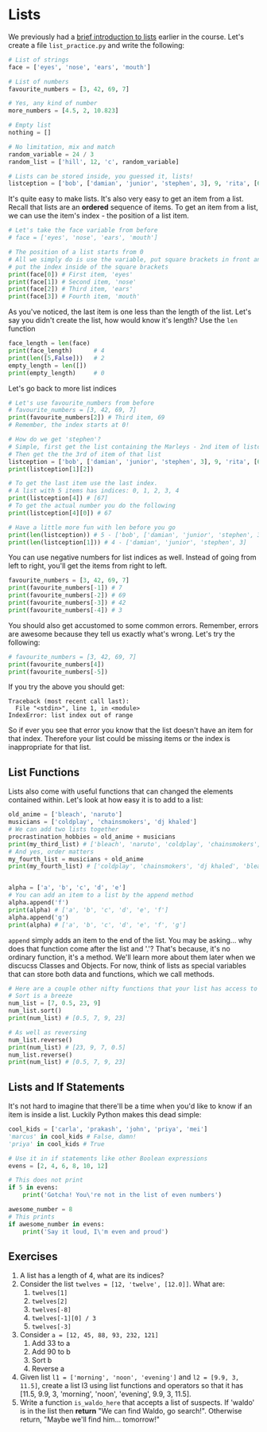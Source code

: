 # Lists

We previously had a [brief introduction to lists](variables/brief_intro-to-lists.md) earlier in the course. Let's create a file `list_practice.py` and write the following:

```python
# List of strings
face = ['eyes', 'nose', 'ears', 'mouth']

# List of numbers
favourite_numbers = [3, 42, 69, 7]

# Yes, any kind of number
more_numbers = [4.5, 2, 10.823]

# Empty list
nothing = []

# No limitation, mix and match
random_variable = 24 / 3
random_list = ['hill', 12, 'c', random_variable]

# Lists can be stored inside, you guessed it, lists!
listception = ['bob', ['damian', 'junior', 'stephen', 3], 9, 'rita', [67]]
```

It's quite easy to make lists. It's also very easy to get an item from a list. Recall that lists are an **ordered** sequence of items. To get an item from a list, we can use the item's index - the position of a list item.

```python
# Let's take the face variable from before
# face = ['eyes', 'nose', 'ears', 'mouth']

# The position of a list starts from 0
# All we simply do is use the variable, put square brackets in front and then
# put the index inside of the square brackets
print(face[0]) # First item, 'eyes'
print(face[1]) # Second item, 'nose'
print(face[2]) # Third item, 'ears'
print(face[3]) # Fourth item, 'mouth'
```

As you've noticed, the last item is one less than the length of the list. Let's say you didn't create the list, how would know it's length? Use the `len` function

```python
face_length = len(face)
print(face_length)      # 4
print(len([5,False]))   # 2
empty_length = len([])
print(empty_length)     # 0
```

Let's go back to more list indices

```python
# Let's use favourite_numbers from before
# favourite_numbers = [3, 42, 69, 7]
print(favourite_numbers[2]) # Third item, 69
# Remember, the index starts at 0!

# How do we get 'stephen'?
# Simple, first get the list containing the Marleys - 2nd item of listception
# Then get the the 3rd of item of that list
listception = ['bob', ['damian', 'junior', 'stephen', 3], 9, 'rita', [67]]
print(listception[1][2])

# To get the last item use the last index.
# A list with 5 items has indices: 0, 1, 2, 3, 4
print(listception[4]) # [67]
# To get the actual number you do the following
print(listception[4][0]) # 67

# Have a little more fun with len before you go
print(len(listception)) # 5 - ['bob', ['damian', 'junior', 'stephen', 3], 9, 'rita', [67]]
print(len(listception[1])) # 4 - ['damian', 'junior', 'stephen', 3]
```

You can use negative numbers for list indices as well. Instead of going from left to right, you'll get the items from right to left.

```python
favourite_numbers = [3, 42, 69, 7]
print(favourite_numbers[-1]) # 7
print(favourite_numbers[-2]) # 69
print(favourite_numbers[-3]) # 42
print(favourite_numbers[-4]) # 3
```

You should also get accustomed to some common errors. Remember, errors are awesome because they tell us exactly what's wrong. Let's try the following:

```python
# favourite_numbers = [3, 42, 69, 7]
print(favourite_numbers[4])
print(favourite_numbers[-5])
```

If you try the above you should get:

```text
Traceback (most recent call last):
  File "<stdin>", line 1, in <module>
IndexError: list index out of range
```

So if ever you see that error you know that the list doesn't have an item for that index. Therefore your list could be missing items or the index is inappropriate for that list.

## List Functions

Lists also come with useful functions that can changed the elements contained within. Let's look at how easy it is to add to a list:

```python
old_anime = ['bleach', 'naruto']
musicians = ['coldplay', 'chainsmokers', 'dj khaled']
# We can add two lists together
procrastination_hobbies = old_anime + musicians
print(my_third_list) # ['bleach', 'naruto', 'coldplay', 'chainsmokers', 'dj khaled']
# And yes, order matters
my_fourth_list = musicians + old_anime
print(my_fourth_list) # ['coldplay', 'chainsmokers', 'dj khaled', 'bleach', 'naruto']


alpha = ['a', 'b', 'c', 'd', 'e']
# You can add an item to a list by the append method
alpha.append('f')
print(alpha) # ['a', 'b', 'c', 'd', 'e', 'f']
alpha.append('g')
print(alpha) # ['a', 'b', 'c', 'd', 'e', 'f', 'g']
```

`append` simply adds an item to the end of the list. You may be asking... why does that function come after the list and '.'? That's because, it's no ordinary function, it's a method. We'll learn more about them later when we discucss Classes and Objects. For now, think of lists as special variables that can store both data and functions, which we call methods.

```python
# Here are a couple other nifty functions that your list has access to
# Sort is a breeze
num_list = [7, 0.5, 23, 9]
num_list.sort()
print(num_list) # [0.5, 7, 9, 23]

# As well as reversing
num_list.reverse()
print(num_list) # [23, 9, 7, 0.5]
num_list.reverse()
print(num_list) # [0.5, 7, 9, 23]
```

## Lists and If Statements

It's not hard to imagine that there'll be a time when you'd like to know if an item is inside a list. Luckily Python makes this dead simple:

```python
cool_kids = ['carla', 'prakash', 'john', 'priya', 'mei']
'marcus' in cool_kids # False, damn!
'priya' in cool_kids # True

# Use it in if statements like other Boolean expressions
evens = [2, 4, 6, 8, 10, 12]

# This does not print
if 5 in evens:
    print('Gotcha! You\'re not in the list of even numbers')

awesome_number = 8
# This prints
if awesome_number in evens:
    print('Say it loud, I\'m even and proud')
```

## Exercises

1. A list has a length of 4, what are its indices?
2. Consider the list `twelves = [12, 'twelve', [12.0]]`. What are:
   1. `twelves[1]`
   2. `twelves[2]`
   3. `twelves[-8]`
   4. `twelves[-1][0] / 3`
   5. `twelves[-3]`
3. Consider `a = [12, 45, 88, 93, 232, 121]`
   1. Add 33 to a
   2. Add 90 to b
   3. Sort b
   4. Reverse a
4. Given list `l1 = ['morning', 'noon', 'evening']` and `l2 = [9.9, 3, 11.5]`, create a list l3 using list functions and operators so that it has \[11.5, 9.9, 3, 'morning', 'noon', 'evening', 9.9, 3, 11.5\].
5. Write a function `is_waldo_here` that accepts a list of suspects. If 'waldo' is in the list then **return** "We can find Waldo, go search!". Otherwise return, "Maybe we'll find him... tomorrow!"
